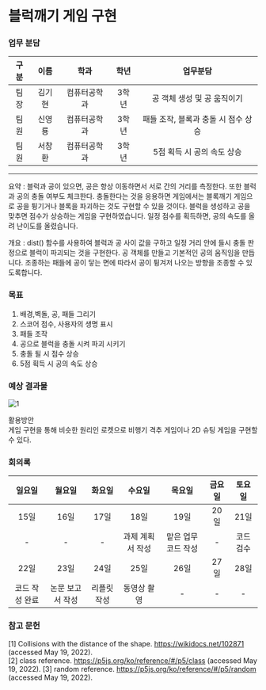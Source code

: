 # 블럭깨기 게임 구현


### 업무 분담  
|구분|이름|학과|학년|업무분담|
|:---:|:---:|:---:|:---:|:---:|
|팀장|김기현|컴퓨터공학과|3학년|공 객체 생성 및 공 움직이기|
|팀원|신영룡|컴퓨터공학과|3학년|패들 조작, 블록과 충돌 시 점수 상승|
|팀원|서창환|컴퓨터공학과|3학년|5점 획득 시 공의 속도 상승|

---
요약 : 블럭과 공이 있으면, 공은 항상 이동하면서 서로 간의 거리를 측정한다. 또한 블럭과 공의 충돌 여부도 체크한다. 충돌한다는 것을 응용하면 게임에서는 블록깨기 게임으로 공을 튕기거나 블록을 파괴하는 것도 구현할 수 있을 것이다. 블럭을 생성하고 공을 맞추면 점수가 상승하는 게임을 구현하였습니다. 일정 점수를 획득하면, 공의 속도를 올려 난이도를 올렸습니다.  
  
개요 : dist() 함수를 사용하여 블럭과 공 사이 값을 구하고 일정 거리 안에 들시 충돌 판정으로 블럭이 파괴되는 것을 구현한다. 공 객체를 만들고 기본적인 공의 움직임을 만듭니다.
조종하는 패들에 공이 닿는 면에 따라서 공이 튕겨저 나오는 방향을 조종할 수 있도록합니다.

### 목표
1. 배경,벽돌, 공, 패들 그리기
2. 스코어 점수, 사용자의 생명 표시
3. 패들 조작
4. 공으로 블럭을 충돌 시켜 파괴 시키기
5. 충돌 될 시 점수 상승
6. 5점 획득 시 공의 속도 상승

### 예상 결과물
![1](https://user-images.githubusercontent.com/92089428/169038126-d52f9240-30cb-4923-a333-4aba26ee6055.PNG)

활용방안  
게임 구현을 통해 비슷한 원리인 로켓으로 비행기 격추 게임이나 2D 슈팅 게임을 구현할 수 있다. 

### 회의록
|일요일|월요일|화요일|수요일|목요일|금요일|토요일|
|:---:|:---:|:---:|:---:|:---:|:---:|:---:|
|15일|16일|17일|18일|19일|20일|21일|
|-|-|-|과제 계획서 작성|맡은 업무 코드 작성|-|코드 검수|
|22일|23일|24일|25일|26일|27일|28일|
|코드 작성 완료|논문 보고서 작성|리플릿 작성|동영상 촬영|-|-|-|

### 참고 문헌  
[1] Collisions with the distance of the shape. https://wikidocs.net/102871 (accessed May 19, 2022).   
[2] class reference. https://p5js.org/ko/reference/#/p5/class (accessed May 19, 2022).
[3] random reference. https://p5js.org/ko/reference/#/p5/random (accessed May 19, 2022).


